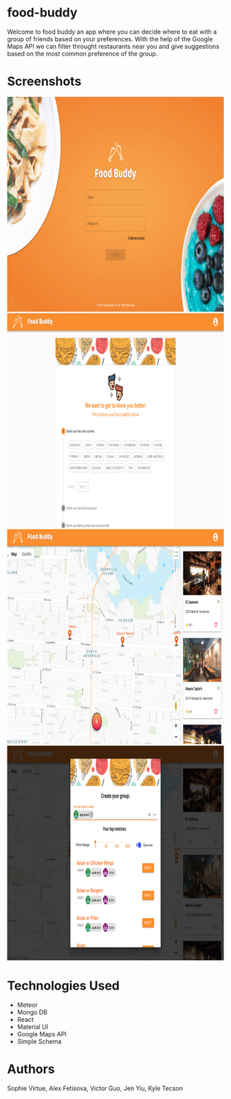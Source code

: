 # food-buddy

Welcome to food buddy an app where you can decide where to eat with a group of friends based on your preferences. With the help of the Google Maps API we can filter throught restaurants near you and give suggestions based on the most common preference of the group.

# Screenshots

<img src="./public/login-screenshot.png" alt="Login Screen" width="800px" height="500px">

<img src="./public/onboarding-screenshot.png" alt="Onboarding Screen" width="800px" height="500px">

<img src="./public/home-screenshot.png" alt="Home Screen" width="800px" height="500px">

<img src="./public/createGroup-screenshot.png" alt="Group Form" width="800px" height="500px">

# Technologies Used

- Meteor
- Mongo DB
- React
- Material UI
- Google Maps API
- Simple Schema

# Authors

Sophie Virtue, Alex Fetisova, Victor Guo, Jen Yiu, Kyle Tecson
